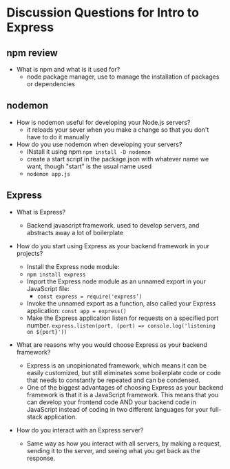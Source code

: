 # Discussion Questions for Intro to Express

## npm review

- What is npm and what is it used for?
  - node package manager, use to manage the installation of packages or dependencies

## nodemon

- How is nodemon useful for developing your Node.js servers?
  - it reloads your sever when you make a change so that you don't have to do it manually
- How do you use nodemon when developing your servers?
  - INstall it using npm `npm install -D nodemon`
  - create a start script in the package.json with whatever name we want, though "start" is the usual name used
  - `nodemon app.js`

## Express

- What is Express?
  - Backend javascript framework. used to develop servers, and abstracts away a lot of boilerplate
- How do you start using Express as your backend framework in
  your projects?
  - Install the Express node module: 
  - `npm install express`
  - Import the Express node module as an unnamed export in your
    JavaScript file: 
    - `const express = require('express’)`
  - Invoke the unnamed export as a function, also called your
    Express application: 
    `const app = express()`
  - Make the Express application listen for requests on a
    specified port number. 
    `express.listen(port, (port) => console.log('listening on ${port}'))`
- What are reasons why you would choose Express as your backend
  framework?
  - Express is an unopinionated framework, which means it can
    be easily customized, but still eliminates some boilerplate
    code or code that needs to constantly be repeated and can
    be condensed.
  - One of the biggest advantages of choosing Express as your
    backend framework is that it is a JavaScript framework. This
    means that you can develop your frontend code AND your
    backend code in JavaScript instead of coding in two different
    languages for your full-stack application.
  
- How do you interact with an Express server?
  - Same way as how you interact with all servers, by making a
    request, sending it to the server, and seeing what you get
    back as the response.

